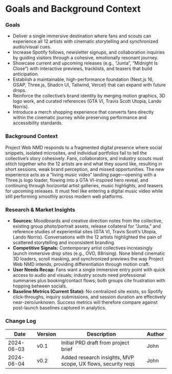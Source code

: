 # Goals and Background Context

### Goals
- Deliver a single immersive destination where fans and scouts can experience all 12 artists with cinematic storytelling and synchronized audio/visual cues.
- Increase Spotify follows, newsletter signups, and collaboration inquiries by guiding visitors through a cohesive, emotionally resonant journey.
- Showcase current and upcoming releases (e.g., “Junta”, “Midnight Is Close”) with interactive previews, tracklists, and teasers that build anticipation.
- Establish a maintainable, high-performance foundation (Next.js 16, GSAP, Three.js, Shadcn UI, Tailwind, Vercel) that can expand with future drops.
- Reinforce the collective’s brand identity by merging motion graphics, 3D logo work, and curated references (GTA VI, Travis Scott Utopia, Lando Norris).
- Introduce a merch shopping experience that converts fans directly within the cinematic journey while preserving performance and accessibility standards.

### Background Context
Project Web NMD responds to a fragmented digital presence where social snippets, isolated microsites, and individual portfolios fail to tell the collective’s story cohesively. Fans, collaborators, and industry scouts must stitch together who the 12 artists are and what they sound like, resulting in short sessions, weak brand perception, and missed opportunities. The new experience acts as a “living music video” landing page—opening with a Three.js logo loader, flowing into a GTA VI-inspired hero reveal, and continuing through horizontal artist galleries, music highlights, and teasers for upcoming releases. It must feel like entering a digital music video while still performing smoothly across modern web platforms.

### Research & Market Insights
- **Sources:** Moodboards and creative direction notes from the collective, existing group photo/portrait assets, release collateral for “Junta,” and reference studies of experiential sites (GTA VI, Travis Scott’s Utopia, Lando Norris). Conversations with the 12 artists highlighted the pain of scattered storytelling and inconsistent branding.
- **Competitive Signals:** Contemporary artist collectives increasingly launch immersive drop sites (e.g., OVO, 88rising). None blend cinematic 3D loaders, scroll masking, and synchronized previews the way Project Web NMD intends, providing differentiation through motion craft.
- **User Needs Recap:** Fans want a single immersive entry point with quick access to audio and visuals; industry scouts need professional summaries plus booking/contact flows; both groups cite frustration with hopping between socials.
- **Baseline Metrics (Current State):** No centralized site exists, so Spotify click-throughs, inquiry submissions, and session duration are effectively near-zero/unknown. Success metrics will therefore compare against post-launch baselines captured in analytics.

### Change Log

| Date       | Version | Description                                                 | Author |
|------------|---------|-------------------------------------------------------------|--------|
| 2024-06-03 | v0.1    | Initial PRD draft from project brief                        | John   |
| 2024-06-04 | v0.2    | Added research insights, MVP scope, UX flows, security reqs | John   |

